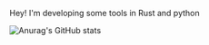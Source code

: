 Hey! I'm developing some tools in Rust and python



![Anurag's GitHub stats](https://github-readme-stats.vercel.app/api?username=sharkvdwho&show_icons=true&theme=dark)
